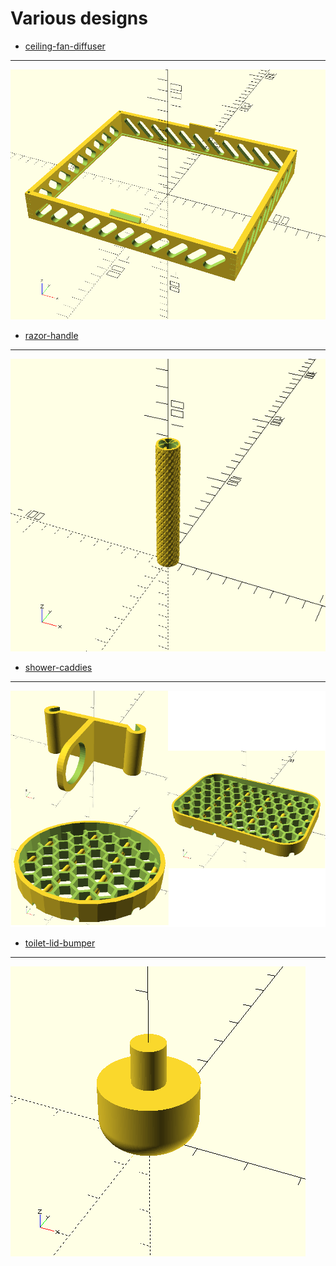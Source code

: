 Various designs
===============

* [ceiling-fan-diffuser](ceiling-fan-diffuser/)
--------
[![Image](ceiling-fan-diffuser/img/diffuser_frame.png)](ceiling-fan-diffuser/)

* [razor-handle](razor-handle/)
--------
[![Image](razor-handle/img/razor_handle.png)](razor-handle/)

* [shower-caddies](shower-caddies/)
--------
[![Image](shower-caddies/img/shower-caddies.png)](shower-caddies/)

* [toilet-lid-bumper](toilet-lid-bumper/)
--------
[![Image](toilet-lid-bumper/img/toilet-lid-bumper.png)](toilet-lid-bumper/)

